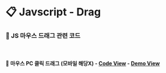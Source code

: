# 📋 Javscript - Drag
### 🧷 JS 마우스 드래그 관련 코드
<br>

#### 📌 마우스 PC 클릭 드래그 (모바일 해당X) - [Code View](https://github.com/swon1/study/blob/master/JS/code-folder/js-mouse-pc-drag.md) - [Demo View](https://swon1.github.io/study/demo/js/js-mouse-drag.html)









